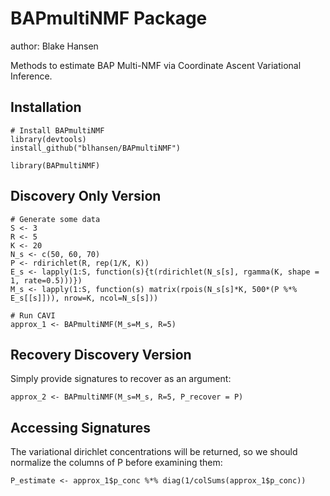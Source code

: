 # BAPmultiNMF Package

author: Blake Hansen

Methods to estimate BAP Multi-NMF via Coordinate Ascent Variational Inference.

## Installation
```{r example_install, echo = TRUE, results = TRUE, tidy = TRUE}
# Install BAPmultiNMF
library(devtools)
install_github("blhansen/BAPmultiNMF")

library(BAPmultiNMF)
```

## Discovery Only Version
```{r example_1, echo = TRUE, results = TRUE, tidy = TRUE}
# Generate some data
S <- 3
R <- 5
K <- 20
N_s <- c(50, 60, 70)
P <- rdirichlet(R, rep(1/K, K))
E_s <- lapply(1:S, function(s){t(rdirichlet(N_s[s], rgamma(K, shape = 1, rate=0.5)))})
M_s <- lapply(1:S, function(s) matrix(rpois(N_s[s]*K, 500*(P %*% E_s[[s]])), nrow=K, ncol=N_s[s]))

# Run CAVI
approx_1 <- BAPmultiNMF(M_s=M_s, R=5)
```

## Recovery Discovery Version

Simply provide signatures to recover as an argument:

```{r example_2, echo = TRUE, results = TRUE, tidy = TRUE}
approx_2 <- BAPmultiNMF(M_s=M_s, R=5, P_recover = P)
```
## Accessing Signatures

The variational dirichlet concentrations will be returned, so we should normalize the columns of P before examining them:

```{r example_3, echo = TRUE, results = TRUE, tidy = TRUE}
P_estimate <- approx_1$p_conc %*% diag(1/colSums(approx_1$p_conc))
```
